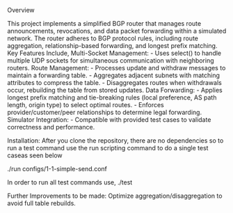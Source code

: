 Overview

This project implements a simplified BGP router that manages route announcements, revocations, and data packet forwarding within a simulated network.
The router adheres to BGP protocol rules, including route aggregation, relationship-based forwarding, and longest prefix matching.
Key Features Include, 
Multi-Socket Management:
    - Uses select() to handle multiple UDP sockets for simultaneous communication with neighboring routers.
Route Management:
    - Processes update and withdraw messages to maintain a forwarding table.
    - Aggregates adjacent subnets with matching attributes to compress the table.
    - Disaggregates routes when withdrawals occur, rebuilding the table from stored updates.
Data Forwarding:
    - Applies longest prefix matching and tie-breaking rules (local preference, AS path length, origin type) to select optimal routes.
    - Enforces provider/customer/peer relationships to determine legal forwarding.
Simulator Integration: 
    - Compatible with provided test cases to validate correctness and performance.

Installation:
After you clone the repository, there are no dependencies so to run a test command use the run scripting command to do a single test caseas seen below

./run configs/1-1-simple-send.conf

In order to run all test commands use, 
./test

Further Improvements to be made:
    Optimize aggregation/disaggregation to avoid full table rebuilds.
